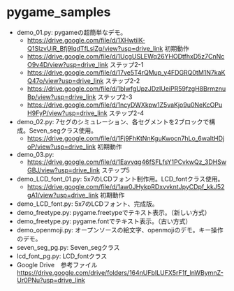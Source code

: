 # pygame_samples

 - demo_01.py: pygameの超簡単なデモ。
   - https://drive.google.com/file/d/1XHwtilK-Q1SlzvUiR_Bfj9lqdTfLslZg/view?usp=drive_link 初期動作
   - https://drive.google.com/file/d/1UcgUSLEWq26YHODtfhxD5z7CnNcO9v4D/view?usp=drive_link ステップ2-1
   - https://drive.google.com/file/d/17ve5T4rQMup_y4FDGRQ0tM1N7kaKQ47o/view?usp=drive_link ステップ2-2
   - https://drive.google.com/file/d/1bIwfgUpzJDzIUeiPR59fzgH8BrmznuBp/view?usp=drive_link ステップ2-3
   - https://drive.google.com/file/d/1ncyDWXkpw1Z5vaKjo9u0NeKcOPuH9FyP/view?usp=drive_link ステップ2-4
 - demo_02.py: 7セグのシミュレーション、各セグメントを2ブロックで構成。Seven_segクラス使用。
   - https://drive.google.com/file/d/1Fj9FhKtNnKguKwocn7hLo_6waItHDjoP/view?usp=drive_link 初期動作
 - demo_03.py:
   - https://drive.google.com/file/d/1Eavvqg46fSFLfsY1PCvkwQz_3DHSwGBJ/view?usp=drive_link ステップ5   
 - demo_LCD_font_01.py: 5x7のLCDフォント制作用。LCD_fontクラス使用。
   - https://drive.google.com/file/d/1aw0JHykpRDxvvkntJpyCDpf_kkJ52gA1/view?usp=drive_link 初期動作
 - demo_LCD_font.py: 5x7のLCDフォント、完成版。
 - demo_freetype.py: pygame.freetypeでテキスト表示。（新しい方式）
 - demo_freetype.py: pygame.fontでテキスト表示。（古い方式）
 - demo_openmoji.py: オープンソースの絵文字、openmojiのデモ。キー操作のデモ。
 - seven_seg_pg.py: Seven_segクラス
 - lcd_font_pg.py: LCD_fontクラス
 - Google Drive　参考ファイル
   https://drive.google.com/drive/folders/164nUFbILUFX5rF1f_lnWBymnZ-Ur0PNu?usp=drive_link
